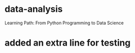 # data-analysis
Learning Path: From Python Programming to Data Science
# added an extra line for testing
